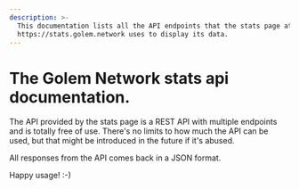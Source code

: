 ```yaml
---
description: >-
  This documentation lists all the API endpoints that the stats page at
  https://stats.golem.network uses to display its data.
---
```


# The Golem Network stats api documentation.

The API provided by the stats page is a REST API with multiple endpoints and is totally free of use. There's no limits to how much the API can be used, but that might be introduced in the future if it's abused.

All responses from the API comes back in a JSON format.

Happy usage! :-\) 

